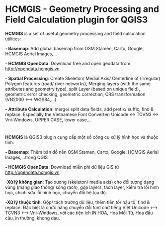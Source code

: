 # HCMGIS - Geometry Processing and Field Calculation plugin for QGIS3

**HCMGIS** is a set of useful geometry processing and field calculation utilities:


**- Basemap**: Add global basemap from OSM Stamen, Carto, Google, HCMGIS Aerial Images,...

**- HCMGIS OpenData**:  Download free and open geodata from http://opendata.hcmgis.vn

**- Spatial Processing**: Create Skeleton/ Medial Axis/ Centerline of (irregular) Polygon features (road/ river networks), Merging layers (with the same attributes and geometry type), split Layer (based on unique field), geometric error checking, geometric correction, CRS transformation (VN2000 <--> WGS84,...).

**- Attribute Calculation**: merge/ split data fields, add prefix/ suffix, find & replace. Especially the Vietnamese Font Converter: Unicode <-> TCVN3 <-> Vni-Windows, UPPER CASE, lower case,...

# 

**HCMGIS** là QGIS3 plugin cung cấp một số công cụ xử lý hình học và thuộc tính:


**- Basemap**: Thêm bản đồ nền OSM Stamen, Carto, Google, HCMGIS Aerial Images,...trong QGIS

**- HCMGIS OpenData**:  Download miễn phí dữ liệu GIS từ http://opendata.hcmgis.vn


**-Xử lý không gian**: Tạo xương (skeleton/ media axis) cho đối tượng dạng vùng (mạng giao thông/ sông rạch), gộp layers, tách layer, kiểm tra lỗi hình học, chỉnh sửa lỗi hình học, chuyển đổi hệ tọa độ.

**-Xử lý thuộc tính**: Gộp/ tách trường dữ liệu, thêm tiền tố/ hậu tố, find & replace. Đặc biệt là chức năng chuyển đổi font chữ tiếng Việt Unicode <--> TCVN3 <--> Vni-Windows, với các tiện ích IN HOA, Hoa Mỗi Từ, Hoa đầu câu, in thường, khong dau.

